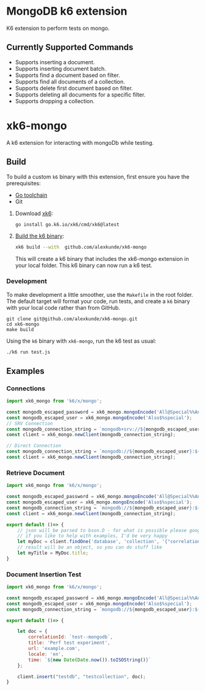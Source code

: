 # MongoDB k6 extension

K6 extension to perform tests on mongo.

## Currently Supported Commands

- Supports inserting a document.
- Supports inserting document batch.
- Supports find a document based on filter.
- Supports find all documents of a collection.
- Supports delete first document based on filter.
- Supports deleting all documents for a specific filter.
- Supports dropping a collection.

# xk6-mongo

A k6 extension for interacting with mongoDb while testing.

## Build

To build a custom `k6` binary with this extension, first ensure you have the prerequisites:

- [Go toolchain](https://go101.org/article/go-toolchain.html)
- Git

1. Download [xk6](https://github.com/grafana/xk6):

    ```bash
    go install go.k6.io/xk6/cmd/xk6@latest
    ```

2. [Build the k6 binary](https://github.com/grafana/xk6#command-usage):

    ```bash
    xk6 build --with  github.com/alexkunde/xk6-mongo
    ```

   This will create a k6 binary that includes the xk6-mongo extension in your local folder. This k6 binary can now run a k6 test.

### Development

To make development a little smoother, use the `Makefile` in the root folder. The default target will format your code, run tests, and create a `k6` binary with your local code rather than from GitHub.

```shell
git clone git@github.com/alexkunde/xk6-mongo.git
cd xk6-mongo
make build
```

Using the `k6` binary with `xk6-mongo`, run the k6 test as usual:

```bash
./k6 run test.js

```

## Examples

### Connections

```js
import xk6_mongo from 'k6/x/mongo';

const mongodb_escaped_password = xk6_mongo.mongoEncode('All@Special%%And$$Cool');
const mongodb_escaped_user = xk6_mongo.mongoEncode('Also$%special');
// SRV Connection
const mongodb_connection_string = `mongodb+srv://${mongodb_escaped_user}:${mongodb_escaped_password}@localhost:27017/db?authSource=admin`;
const client = xk6_mongo.newClient(mongodb_connection_string);

// Direct Connection
const mongodb_connection_string = `mongodb://${mongodb_escaped_user}:${mongodb_escaped_password}@localhost:27017/db?connect=direct`;
const client = xk6_mongo.newClient(mongodb_connection_string);
```

### Retrieve Document

```js
import xk6_mongo from 'k6/x/mongo';

const mongodb_escaped_password = xk6_mongo.mongoEncode('All@Special%%And$$Cool');
const mongodb_escaped_user = xk6_mongo.mongoEncode('Also$%special');
const mongodb_connection_string = `mongodb://${mongodb_escaped_user}:${mongodb_escaped_password}@localhost:27017/db?connect=direct`;
const client = xk6_mongo.newClient(mongodb_connection_string);

export default ()=> {
    // json will be parsed to bson.D - for what is possible please google
    // if you like to help with examples, I'd be very happy
    let myDoc = client.findOne('database', 'collection', '{"correlationId": "test--mongodb"}');
    // result will be an object, so you can do stuff like
    let myTitle = MyDoc.title;
}
```

### Document Insertion Test

```js
import xk6_mongo from 'k6/x/mongo';

const mongodb_escaped_password = xk6_mongo.mongoEncode('All@Special%%And$$Cool');
const mongodb_escaped_user = xk6_mongo.mongoEncode('Also$%special');
const mongodb_connection_string = `mongodb://${mongodb_escaped_user}:${mongodb_escaped_password}@localhost:27017/db?connect=direct`;

export default ()=> {

    let doc = {
        correlationId: `test--mongodb`,
        title: 'Perf test experiment',
        url: 'example.com',
        locale: 'en',
        time: `${new Date(Date.now()).toISOString()}`
    };

    client.insert("testdb", "testcollection", doc);
}

```
